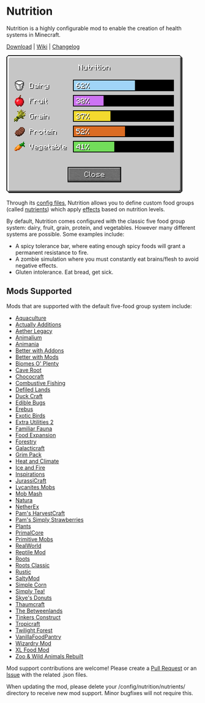# Nutrition

Nutrition is a highly configurable mod to enable the creation of health systems in Minecraft.

[Download](https://github.com/WesCook/Nutrition/releases) | [Wiki](https://github.com/WesCook/Nutrition/wiki) | [Changelog](changelog.md)

![Nutrition GUI](screenshots/gui.png "Nutrition GUI")

Through its [config files](https://github.com/WesCook/Nutrition/wiki/Configuration), Nutrition allows you to define custom food groups (called [nutrients](https://github.com/WesCook/Nutrition/wiki/Nutrients)) which apply [effects](https://github.com/WesCook/Nutrition/wiki/Effects) based on nutrition levels.

By default, Nutrition comes configured with the classic five food group system: dairy, fruit, grain, protein, and vegetables.  However many different systems are possible.  Some examples include:

* A spicy tolerance bar, where eating enough spicy foods will grant a permanent resistance to fire.
* A zombie simulation where you must constantly eat brains/flesh to avoid negative effects.
* Gluten intolerance.  Eat bread, get sick.

## Mods Supported

Mods that are supported with the default five-food group system include:

* [Aquaculture](https://minecraft.curseforge.com/projects/aquaculture)
* [Actually Additions](https://minecraft.curseforge.com/projects/actually-additions)
* [Aether Legacy](https://minecraft.curseforge.com/projects/aether-legacy)
* [Animalium](https://minecraft.curseforge.com/projects/animalium)
* [Animania](https://minecraft.curseforge.com/projects/animania)
* [Better with Addons](https://minecraft.curseforge.com/projects/better-with-addons)
* [Better with Mods](https://minecraft.curseforge.com/projects/better-with-mods)
* [Biomes O' Plenty](https://minecraft.curseforge.com/projects/biomes-o-plenty)
* [Cave Root](https://minecraft.curseforge.com/projects/cave-root)
* [Chococraft](https://minecraft.curseforge.com/projects/chococraft)
* [Combustive Fishing](https://minecraft.curseforge.com/projects/combustive-fishing)
* [Defiled Lands](https://minecraft.curseforge.com/projects/defiled-lands)
* [Duck Craft](https://minecraft.curseforge.com/projects/duck-craft)
* [Edible Bugs](https://minecraft.curseforge.com/projects/edible-bugs)
* [Erebus](https://minecraft.curseforge.com/projects/the-erebus)
* [Exotic Birds](https://minecraft.curseforge.com/projects/exotic-birds)
* [Extra Utilities 2](https://minecraft.curseforge.com/projects/extra-utilities)
* [Familiar Fauna](https://minecraft.curseforge.com/projects/familiar-fauna)
* [Food Expansion](https://minecraft.curseforge.com/projects/food-expansion)
* [Forestry](https://minecraft.curseforge.com/projects/forestry)
* [Galacticraft](https://micdoodle8.com/mods/galacticraft)
* [Grim Pack](https://minecraft.curseforge.com/projects/grim-pack)
* [Heat and Climate](http://defeatedcrow.jp/modwiki/HeatAndClimate_EN)
* [Ice and Fire](https://minecraft.curseforge.com/projects/ice-and-fire-dragons-in-a-whole-new-light)
* [Inspirations](https://minecraft.curseforge.com/projects/inspirations)
* [JurassiCraft](https://minecraft.curseforge.com/projects/jurassicraft)
* [Lycanites Mobs](https://minecraft.curseforge.com/projects/lycanites-mobs)
* [Mob Mash](https://minecraft.curseforge.com/projects/mob-mash)
* [Natura](https://minecraft.curseforge.com/projects/natura)
* [NetherEx](https://minecraft.curseforge.com/projects/netherex)
* [Pam's HarvestCraft](https://minecraft.curseforge.com/projects/pams-harvestcraft)
* [Pam's Simply Strawberries](https://minecraft.curseforge.com/projects/pams-simply-strawberries)
* [Plants](https://minecraft.curseforge.com/projects/plants)
* [PrimalCore](https://minecraft.curseforge.com/projects/primalcore)
* [Primitive Mobs](https://minecraft.curseforge.com/projects/primitive-mobs)
* [RealWorld](http://10paksmods.net/realworld.html)
* [Reptile Mod](https://minecraft.curseforge.com/projects/reptilemod)
* [Roots](https://minecraft.curseforge.com/projects/roots)
* [Roots Classic](https://minecraft.curseforge.com/projects/roots-classic)
* [Rustic](https://minecraft.curseforge.com/projects/rustic)
* [SaltyMod](https://minecraft.curseforge.com/projects/saltymod)
* [Simple Corn](https://minecraft.curseforge.com/projects/simple-corn)
* [Simply Tea!](https://minecraft.curseforge.com/projects/simply-tea)
* [Skye's Donuts](https://minecraft.curseforge.com/projects/skyes-donuts)
* [Thaumcraft](https://minecraft.curseforge.com/projects/thaumcraft)
* [The Betweenlands](https://minecraft.curseforge.com/projects/angry-pixel-the-betweenlands-mod)
* [Tinkers Construct](https://minecraft.curseforge.com/projects/tinkers-construct)
* [Tropicraft](https://minecraft.curseforge.com/projects/tropicraft)
* [Twilight Forest](https://minecraft.curseforge.com/projects/the-twilight-forest)
* [VanillaFoodPantry](https://minecraft.curseforge.com/projects/vanillafoodpantry-mod)
* [Wizardry Mod](https://minecraft.curseforge.com/projects/wizardry-mod)
* [XL Food Mod](https://minecraft.curseforge.com/projects/xl-food-mod)
* [Zoo & Wild Animals Rebuilt](https://minecraft.curseforge.com/projects/zoo-wild-animals-rebuild)

Mod support contributions are welcome!  Please create a [Pull Request](https://github.com/WesCook/Nutrition/pulls) or an [Issue](https://github.com/WesCook/Nutrition/issues) with the related .json files.

When updating the mod, please delete your /config/nutrition/nutrients/ directory to receive new mod support.  Minor bugfixes will not require this.
